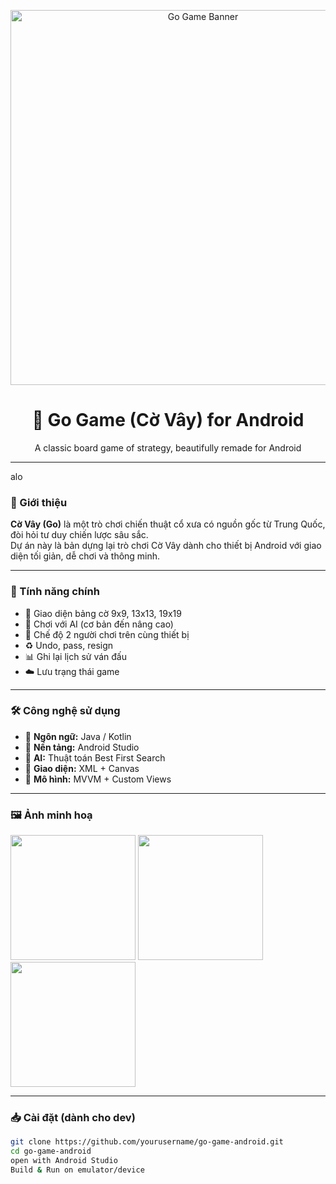 <!-- Banner hoặc ảnh game nếu có -->
<p align="center">
  <img src="https://ik.imagekit.io/liliana/valhein.jpg?updatedAt=1744692726889" alt="Go Game Banner" width="600"/>
</p>

<h1 align="center">🧠 Go Game (Cờ Vây) for Android</h1>
<p align="center">A classic board game of strategy, beautifully remade for Android</p>

---
alo
### 📱 Giới thiệu

**Cờ Vây (Go)** là một trò chơi chiến thuật cổ xưa có nguồn gốc từ Trung Quốc, đòi hỏi tư duy chiến lược sâu sắc.  
Dự án này là bản dựng lại trò chơi Cờ Vây dành cho thiết bị Android với giao diện tối giản, dễ chơi và thông minh.

---

### 🚀 Tính năng chính

- 🧩 Giao diện bảng cờ 9x9, 13x13, 19x19
- 🤖 Chơi với AI (cơ bản đến nâng cao)
- 👥 Chế độ 2 người chơi trên cùng thiết bị
- ♻️ Undo, pass, resign
- 📊 Ghi lại lịch sử ván đấu
- ☁️ Lưu trạng thái game

---

### 🛠️ Công nghệ sử dụng

- 🧱 **Ngôn ngữ:** Java / Kotlin  
- 📲 **Nền tảng:** Android Studio  
- 🧠 **AI:** Thuật toán Best First Search  
- 🎨 **Giao diện:** XML + Canvas  
- 📂 **Mô hình:** MVVM + Custom Views  

---

### 🖼️ Ảnh minh hoạ

<p float="left">
  <img src="https://your-image-link-1.png" width="200"/>
  <img src="https://your-image-link-2.png" width="200"/>
  <img src="https://your-image-link-3.png" width="200"/>
</p>

---

### 📥 Cài đặt (dành cho dev)

```bash
git clone https://github.com/yourusername/go-game-android.git
cd go-game-android
open with Android Studio
Build & Run on emulator/device
